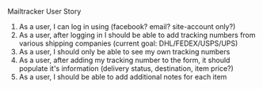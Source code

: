 Mailtracker
User Story
1. As a user, I can log in using (facebook? email? site-account only?)
2. As a user, after logging in I should be able to add tracking numbers from various shipping companies (current goal: DHL/FEDEX/USPS/UPS)
3. As a user, I should only be able to see my own tracking numbers
4. As a user, after adding my tracking number to the form, it should populate it's information (delivery status, destination, item price?)
5. As a user, I should be able to add additional notes for each item
